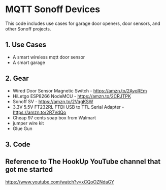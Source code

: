 # MQTT Sonoff Devices
This code includes use cases for garage door openers, door sensors, and other Sonoff projects.

## 1. Use Cases ##
- A smart wireless mqtt door sensor
- A smart garage


## 2. Gear ##
- Wired Door Sensor Magnetic Switch - https://amzn.to/2AyoREm
- HiLetgo ESP8266 NodeMCU - https://amzn.to/2CRJTPK
- Sonoff SV - https://amzn.to/2VqgKSW
- 3.3V 5.5V FT232RL FTDI USB to TTL Serial Adapter - https://amzn.to/2R7VdQo
- Cheap 97 cents soap box from Walmart
- jumper wire kit
- Glue Gun

## 3. Code ##

### 

## Reference to The HookUp YouTube channel that got me started
https://www.youtube.com/watch?v=xCQoOZNdaGY
